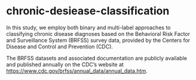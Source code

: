 # chronic-desiease-classification
In this study, we employ both binary and multi-label approaches to classifying chronic disease diagnoses based on the Behavioral Risk Factor and Surveillance System (BRFSS) survey data, provided by the Centers for Disease and Control and Prevention (CDC).

The BRFSS datasets and associated documentation are publicly available and published annually on the CDC’s website at https://www.cdc.gov/brfss/annual_data/annual_data.htm.
